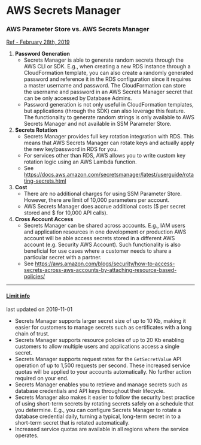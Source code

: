 # AWS Secrets Manager

### AWS Parameter Store vs. AWS Secrets Manager
[Ref - February 28th, 2019](https://www.1strategy.com/blog/2019/02/28/aws-parameter-store-vs-aws-secrets-manager/)

1. **Password Generation**
   - Secrets Manager is able to generate random secrets through the AWS CLI or SDK. 
     E.g., when creating a new RDS instance through a CloudFormation template, you can also create a randomly generated
     password and reference it in the RDS configuration since it requires a master username and password. 
     The CloudFormation can store the username and password in an AWS Secrets Manager secret that can be only accessed
     by Database Admins.
   - Password generation is not only useful in CloudFormation templates, but applications (through the SDK) can also
     leverage this feature. The functionality to generate random strings is only available to AWS Secrets Manager and
     not available in SSM Parameter Store.
2. **Secrets Rotation**
   - Secrets Manager provides full key rotation integration with RDS. This means that AWS Secrets Manager can rotate
     keys and actually apply the new key/password in RDS for you. 
   - For services other than RDS, AWS allows you to write custom key rotation logic using an AWS Lambda function.
   - See https://docs.aws.amazon.com/secretsmanager/latest/userguide/rotating-secrets.html
3. **Cost**
   - There are no additional charges for using SSM Parameter Store. However, there are limit of 10,000 parameters per
     account. 
   - AWS Secrets Manager does accrue additional costs ($ per secret stored and $ for 10,000 API calls).
4. **Cross Account Access**
   - Secrets Manager can be shared across accounts. 
     E.g., IAM users and application resources in one development or production AWS account will be able access secrets
     stored in a different AWS account (e.g. Security AWS Account). 
     Such functionality is also beneficial for use cases where a customer needs to share a particular secret with a
     partner.
   - See https://aws.amazon.com/blogs/security/how-to-access-secrets-across-aws-accounts-by-attaching-resource-based-policies/

---
#### [Limit info](https://aws.amazon.com/about-aws/whats-new/2019/10/aws-secrets-manager-supports-increased-secret-size-api-request-rate/)
last updated on 2019-11-01

- Secrets Manager supports larger secret size of up to 10 Kb, making it easier for customers to manage secrets
  such as certificates with a long chain of trust. 
- Secrets Manager supports resource policies of up to 20 Kb enabling customers to allow multiple users and applications
  access a single secret. 
- Secrets Manager supports request rates for the `GetSecretValue` API operation of up to 1,500 requests per second.
  These increased service quotas will be applied to your accounts automatically. No further action required on your end.
- Secrets Manager enables you to retrieve and manage secrets such as database credentials and API keys throughout their
  lifecycle. 
- Secrets Manager also makes it easier to follow the security best practice of using short-term secrets by rotating
  secrets safely on a schedule that you determine. E.g., you can configure Secrets Manager to rotate a database
  credential daily, turning a typical, long-term secret in to a short-term secret that is rotated automatically.  
- Increased service quotas are available in all regions where the service operates.
 